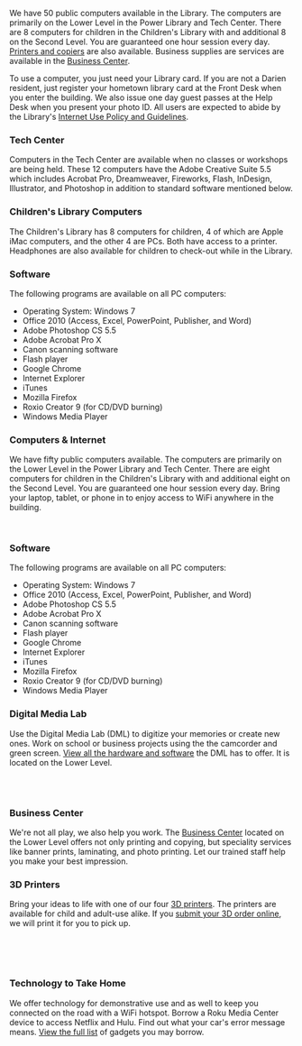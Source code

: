 We have 50 public computers available in the Library. The computers are primarily on the Lower Level in the Power Library and Tech Center. There are 8 computers for children in the Children's Library with and additional 8 on the Second Level. You are guaranteed one hour session every day. [Printers and copiers](/link-needed "Printers and copiers") are also available. Business supplies are services are available in the [Business Center](/link-needed "Business Center"). 

To use a computer, you just need your Library card. If you are not a Darien resident, just register your hometown library card at the Front Desk when you enter the building. We also issue one day guest passes at the Help Desk when you present your photo ID. All users are expected to abide by the Library's [Internet Use Policy and Guidelines](/page/internet-use "Internet Use Policy and Guidelines").

### Tech Center
Computers in the Tech Center are available when no classes or workshops are being held. These 12 computers have the Adobe Creative Suite 5.5 which includes Acrobat Pro, Dreamweaver, Fireworks, Flash, InDesign, Illustrator, and Photoshop in addition to standard software mentioned below.

### Children's Library Computers
The Children's Library has 8 computers for children, 4 of which are Apple iMac computers, and the other 4 are PCs. Both have access to a printer. Headphones are also available for children to check-out while in the Library.

### Software 
The following programs are available on all PC computers:

* Operating System: Windows 7
* Office 2010 (Access, Excel, PowerPoint, Publisher, and Word)
* Adobe Photoshop CS 5.5
* Adobe Acrobat Pro X
* Canon scanning software
* Flash player
* Google Chrome
* Internet Explorer
* iTunes
* Mozilla Firefox
* Roxio Creator 9 (for CD/DVD burning)
* Windows Media Player


<div class="row margin-bottom-10">
<div class="col-md-4">

### Computers & Internet

We have fifty public computers available. The computers are primarily on the Lower Level in the Power Library and Tech Center. There are eight computers for children in the Children's Library with and additional eight on the Second Level. You are guaranteed one hour session every day. Bring your laptop, tablet, or phone in to enjoy access to WiFi anywhere in the building. 

<br />

### Software 
The following programs are available on all PC computers:

* Operating System: Windows 7
* Office 2010 (Access, Excel, PowerPoint, Publisher, and Word)
* Adobe Photoshop CS 5.5
* Adobe Acrobat Pro X
* Canon scanning software
* Flash player
* Google Chrome
* Internet Explorer
* iTunes
* Mozilla Firefox
* Roxio Creator 9 (for CD/DVD burning)
* Windows Media Player

</div>

<div class="col-md-4">

### Digital Media Lab

Use the Digital Media Lab (DML) to digitize your memories or create new ones. Work on school or business projects using the the camcorder and green screen. [View all the hardware and software](/dml "Digital Media Lab") the DML has to offer. It is located on the Lower Level.

<br />
<br />

### Business Center

We're not all play, we also help you work. The [Business Center](/link-needed "Business Center") located on the Lower Level offers not only printing and copying, but speciality services like banner prints, laminating, and photo printing. Let our trained staff help you make your best impression.

</div>
 
<div class="col-md-4">

### 3D Printers

Bring your ideas to life with one of our four [3D printers](/page/3d-printers "3D Printers"). The printers are available for child and adult-use alike. If you [submit your 3D order online](/page/3D-print-request "Submit your 3D print order"), we will print it for you to pick up. 

<br />
<br />
<br />

### Technology to Take Home

We offer technology for demonstrative use and as well to keep you connected on the road with a WiFi hotspot. Borrow a Roku Media Center device to access Netflix and Hulu. Find out what your car's error message means. [View the full list](/link-needed "View list of gadgets") of gadgets you may borrow.

</div>
</div> 
